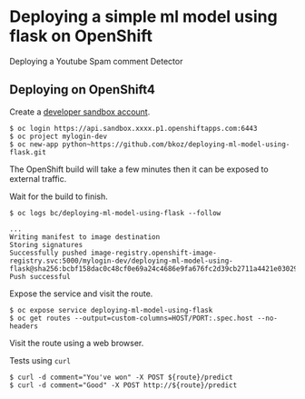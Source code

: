 # Deploying a simple ml model using flask on OpenShift

Deploying a Youtube Spam comment Detector

## Deploying on OpenShift4

Create a [developer sandbox account](https://developers.redhat.com/developer-sandbox).

```
$ oc login https://api.sandbox.xxxx.p1.openshiftapps.com:6443
$ oc project mylogin-dev
$ oc new-app python~https://github.com/bkoz/deploying-ml-model-using-flask.git
```

The OpenShift build will take a few minutes then it can be exposed to external traffic.

Wait for the build to finish.

```
$ oc logs bc/deploying-ml-model-using-flask --follow

...
Writing manifest to image destination
Storing signatures
Successfully pushed image-registry.openshift-image-registry.svc:5000/mylogin-dev/deploying-ml-model-using-flask@sha256:bcbf158dac0c48cf0e69a24c4686e9fa676fc2d39cb2711a4421e03029f6e083
Push successful
```

Expose the service and visit the route.

```
$ oc expose service deploying-ml-model-using-flask
$ oc get routes --output=custom-columns=HOST/PORT:.spec.host --no-headers
```

Visit the route using a web browser.

Tests using `curl`

```
$ curl -d comment="You've won" -X POST ${route}/predict
$ curl -d comment="Good" -X POST http://${route}/predict
```
